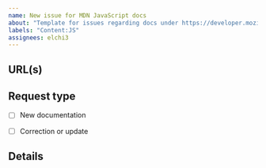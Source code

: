 ```yaml
---
name: New issue for MDN JavaScript docs
about: "Template for issues regarding docs under https://developer.mozilla.org/en-US/docs/Web/JavaScript"
labels: "Content:JS"
assignees: elchi3
---
```


## URL(s)
<!-- Please include the URL of the page(s) you are seeing the problem on, if it concerns one or more specific pages -->


## Request type
<!-- Select the appropriate option -->
- [ ] New documentation
- [ ] Correction or update


## Details
<!-- Tell us about the issue you saw. A clear description, links, and screenshots help us fix it faster. -->


